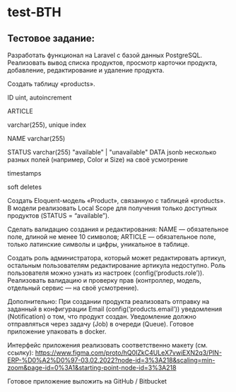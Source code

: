 # test-BTH

## Тестовое задание:
Разработать функционал на Laravel c базой данных PostgreSQL.
Реализовать вывод списка продуктов, просмотр карточки продукта, добавление,  редактирование и удаление продукта.

Создать таблицу «products».

ID
uint, autoincrement

ARTICLE

varchar(255), unique index

NAME
varchar(255)

STATUS
varchar(255)
"available" | "unavailable"
DATA
jsonb
несколько разных полей
(например, Color и Size)
на своё усмотрение


timestamps



soft deletes



Создать Eloquent-модель «Product», связанную с таблицей «products».
В модели реализовать Local Scope для получения только доступных продуктов (STATUS = “available”).

Сделать валидацию создания и редактирования:
NAME — обязательное поле, длиной не менее 10 символов;
ARTICLE — обязательное поле, только латинские символы и цифры, уникальное в таблице.

Создать роль администратора, который может редактировать артикул, остальным пользователям редактирование артикула недоступно.
Роль пользователя можно узнать из настроек (config(‘products.role’)).
Реализовать валидацию и проверку прав (контроллер, модель, отдельный сервис — на своё усмотрение).

Дополнительно:
При создании продукта реализовать отправку на заданный в конфигурации Email (config(‘products.email’)) уведомления (Notification) о том, что продукт создан.
Уведомление должно отправляться через задачу (Job) в очереди (Queue).
Готовое приложение упаковать в docker.

Интерфейс приложения реализовать соответственно макету (см. ссылку): https://www.figma.com/proto/hQ0IZkC4ULeX7vwiEXN2q3/PIN-ERP-%D0%A2%D0%97-03.02.2022?node-id=3%3A218&scaling=min-zoom&page-id=0%3A1&starting-point-node-id=3%3A218

Готовое приложение выложить на GitHub / Bitbucket

